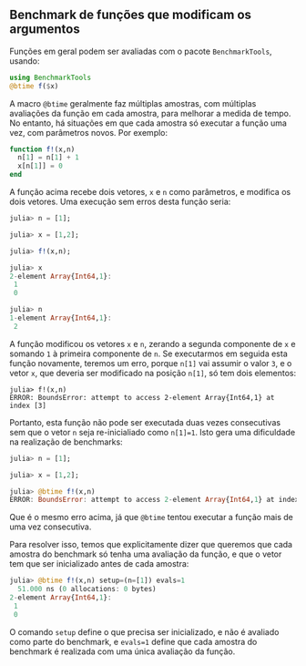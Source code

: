 
## Benchmark de funções que modificam os argumentos

Funções em geral podem ser avaliadas com o pacote `BenchmarkTools`,
usando:

```julia
using BenchmarkTools
@btime f($x)

```

A macro `@btime` geralmente faz múltiplas amostras, com múltiplas avaliações da função 
em cada amostra, para melhorar a medida de tempo. No entanto, há situações em que 
cada amostra só executar a função uma vez, com parâmetros novos. Por exemplo:

```julia
function f!(x,n)
  n[1] = n[1] + 1
  x[n[1]] = 0
end
```

A função acima recebe dois vetores, `x` e `n` como parâmetros, e modifica
os dois vetores. Uma execução sem erros desta função seria:

```julia
julia> n = [1];

julia> x = [1,2];

julia> f!(x,n);

julia> x
2-element Array{Int64,1}:
 1
 0

julia> n
1-element Array{Int64,1}:
 2

```

A função modificou os vetores `x` e `n`, zerando a segunda componente de `x`
e somando `1` à primeira componente de `n`. Se executarmos em seguida esta
função novamente, teremos um erro, porque `n[1]` vai assumir o valor `3`, 
e o vetor `x`, que deveria ser modificado na posição `n[1]`, só tem dois
elementos:

```
julia> f!(x,n)
ERROR: BoundsError: attempt to access 2-element Array{Int64,1} at index [3]

```

Portanto, esta função não pode ser executada duas vezes consecutivas sem que
o vetor `n` seja re-inicialiado como `n[1]=1`. Isto gera uma dificuldade na realização
de benchmarks: 

```julia
julia> n = [1];

julia> x = [1,2];

julia> @btime f!(x,n)
ERROR: BoundsError: attempt to access 2-element Array{Int64,1} at index [3]

```

Que é o mesmo erro acima, já que `@btime` tentou executar a função mais de uma
vez consecutiva.

Para resolver isso, temos que explicitamente dizer que queremos que cada amostra
do benchmark só tenha uma avaliação da função, e que o vetor tem que ser inicializado
antes de cada amostra:

```julia
julia> @btime f!(x,n) setup=(n=[1]) evals=1
  51.000 ns (0 allocations: 0 bytes)
2-element Array{Int64,1}:
 1
 0

```

O comando `setup` define o que precisa ser inicializado, e não é avaliado
como parte do benchmark, e `evals=1` define que cada amostra do benchmark é realizada
com uma única avaliação da função.







